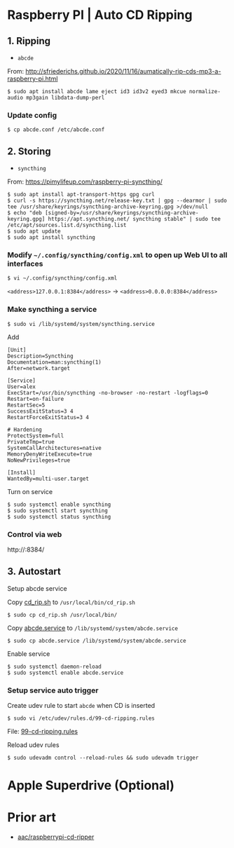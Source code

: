 # Raspberry PI | Auto CD Ripping

## 1. Ripping

- `abcde`

From: http://sfriederichs.github.io/2020/11/16/aumatically-rip-cds-mp3-a-raspberry-pi.html

```
$ sudo apt install abcde lame eject id3 id3v2 eyed3 mkcue normalize-audio mp3gain libdata-dump-perl
```

### Update config

```
$ cp abcde.conf /etc/abcde.conf
```

## 2. Storing

- `syncthing`

From: https://pimylifeup.com/raspberry-pi-syncthing/

```
$ sudo apt install apt-transport-https gpg curl
$ curl -s https://syncthing.net/release-key.txt | gpg --dearmor | sudo tee /usr/share/keyrings/syncthing-archive-keyring.gpg >/dev/null
$ echo "deb [signed-by=/usr/share/keyrings/syncthing-archive-keyring.gpg] https://apt.syncthing.net/ syncthing stable" | sudo tee /etc/apt/sources.list.d/syncthing.list
$ sudo apt update
$ sudo apt install syncthing
```

### Modify `~/.config/syncthing/config.xml` to open up Web UI to all interfaces

```
$ vi ~/.config/syncthing/config.xml
```

`<address>127.0.0.1:8384</address>` -> `<address>0.0.0.0:8384</address>`

### Make syncthing a service

```
$ sudo vi /lib/systemd/system/syncthing.service
```

Add

```
[Unit]
Description=Syncthing
Documentation=man:syncthing(1)
After=network.target

[Service]
User=alex
ExecStart=/usr/bin/syncthing -no-browser -no-restart -logflags=0
Restart=on-failure
RestartSec=5
SuccessExitStatus=3 4
RestartForceExitStatus=3 4

# Hardening
ProtectSystem=full
PrivateTmp=true
SystemCallArchitectures=native
MemoryDenyWriteExecute=true
NoNewPrivileges=true

[Install]
WantedBy=multi-user.target
```

Turn on service

```
$ sudo systemctl enable syncthing
$ sudo systemctl start syncthing
$ sudo systemctl status syncthing
```

### Control via web

http://<PI IPADDRESS>:8384/

## 3. Autostart

Setup abcde service

Copy [cd_rip.sh](cd_rip.sh) to `/usr/local/bin/cd_rip.sh`

```
$ sudo cp cd_rip.sh /usr/local/bin/
```

Copy [abcde.service](abcde.service) to `/lib/systemd/system/abcde.service`

```
$ sudo cp abcde.service /lib/systemd/system/abcde.service
```

Enable service

```
$ sudo systemctl daemon-reload
$ sudo systemctl enable abcde.service
```

### Setup service auto trigger

Create udev rule to start `abcde` when CD is inserted

```
$ sudo vi /etc/udev/rules.d/99-cd-ripping.rules
```

File: [99-cd-ripping.rules](99-cd-ripping.rules)

Reload udev rules

```
$ sudo udevadm control --reload-rules && sudo udevadm trigger
```

# Apple Superdrive (Optional)



# Prior art

- [aac/raspberrypi-cd-ripper](https://github.com/aac/raspberrypi-cd-ripper)
